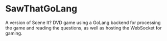 # SawThatGoLang
A version of Scene It? DVD game using a GoLang backend for processing the game and reading the questions, as well as hosting the WebSocket for gaming.
